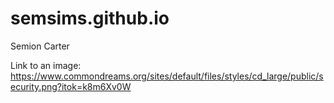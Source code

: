 # semsims.github.io

Semion Carter

Link to an image:
https://www.commondreams.org/sites/default/files/styles/cd_large/public/security.png?itok=k8m6Xv0W
